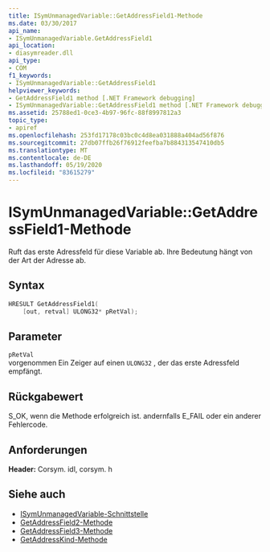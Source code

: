 ```yaml
---
title: ISymUnmanagedVariable::GetAddressField1-Methode
ms.date: 03/30/2017
api_name:
- ISymUnmanagedVariable.GetAddressField1
api_location:
- diasymreader.dll
api_type:
- COM
f1_keywords:
- ISymUnmanagedVariable::GetAddressField1
helpviewer_keywords:
- GetAddressField1 method [.NET Framework debugging]
- ISymUnmanagedVariable::GetAddressField1 method [.NET Framework debugging]
ms.assetid: 25788ed1-0ce3-4b97-96fc-88f8997812a3
topic_type:
- apiref
ms.openlocfilehash: 253fd17178c03bc0c4d8ea031888a404ad56f876
ms.sourcegitcommit: 27db07ffb26f76912feefba7b884313547410db5
ms.translationtype: MT
ms.contentlocale: de-DE
ms.lasthandoff: 05/19/2020
ms.locfileid: "83615279"
---
```

# <a name="isymunmanagedvariablegetaddressfield1-method"></a>ISymUnmanagedVariable::GetAddressField1-Methode
Ruft das erste Adressfeld für diese Variable ab. Ihre Bedeutung hängt von der Art der Adresse ab.  
  
## <a name="syntax"></a>Syntax  
  
```cpp  
HRESULT GetAddressField1(  
    [out, retval] ULONG32* pRetVal);  
```  
  
## <a name="parameters"></a>Parameter  
 `pRetVal`  
 vorgenommen Ein Zeiger auf einen `ULONG32` , der das erste Adressfeld empfängt.  
  
## <a name="return-value"></a>Rückgabewert  
 S_OK, wenn die Methode erfolgreich ist. andernfalls E_FAIL oder ein anderer Fehlercode.  
  
## <a name="requirements"></a>Anforderungen  
 **Header:** Corsym. idl, corsym. h  
  
## <a name="see-also"></a>Siehe auch

- [ISymUnmanagedVariable-Schnittstelle](isymunmanagedvariable-interface.md)
- [GetAddressField2-Methode](isymunmanagedvariable-getaddressfield2-method.md)
- [GetAddressField3-Methode](isymunmanagedvariable-getaddressfield3-method.md)
- [GetAddressKind-Methode](isymunmanagedvariable-getaddresskind-method.md)
